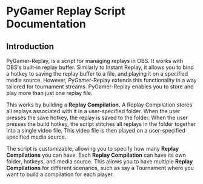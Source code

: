 # PyGamer Replay Script Documentation


## Introduction
PyGamer-Replay, is a script for managing replays in OBS.
It works with OBS's built-in replay buffer. Similarly to Instant Replay, it allows you to bind a hotkey to saving the replay buffer to a file, and playing it on a specified media source.
However, PyGamer-Replay extends this functionality in a way tailored for tournament streams. PyGamer-Replay enables you to store and play more than just one replay file.

This works by building a **Replay Compilation.** A Replay Compilation stores all replays associated with it in a user-specified folder. When the user presses the save hotkey, the replay is saved to the folder. When the user presses the build hotkey, the script stitches all replays in the folder together into a single video file. This video file is then played on a user-specified specified media source.

The script is customizable, allowing you to specify how many **Replay Compilations** you can have. Each **Replay Compilation** can have its own folder, hotkeys, and media source. This allows you to have multiple **Replay Compilations** for different scenarios, such as say a Tournament where you want to build a compilation for each player.
